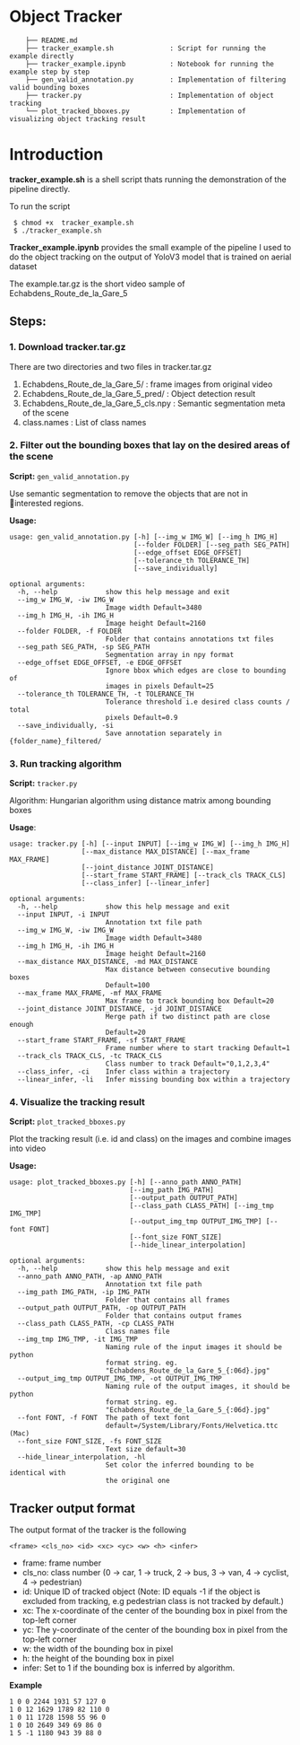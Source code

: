 # Object Tracker
```
    ├── README.md
    ├── tracker_example.sh              : Script for running the example directly
    ├── tracker_example.ipynb           : Notebook for running the example step by step 
    ├── gen_valid_annotation.py         : Implementation of filtering valid bounding boxes 
    ├── tracker.py                      : Implementation of object tracking
    └── plot_tracked_bboxes.py          : Implementation of visualizing object tracking result
```


# Introduction

**tracker_example.sh** is a shell script thats running the demonstration of the pipeline directly.

To run the script
```
 $ chmod +x  tracker_example.sh
 $ ./tracker_example.sh
```


**Tracker_example.ipynb** provides the small example of the pipeline I used to do the object tracking on the output of YoloV3 model that is trained on aerial dataset

The example.tar.gz is the short video sample of Echabdens_Route_de_la_Gare_5

## Steps:

### 1. Download tracker.tar.gz
There are two directories and two files in tracker.tar.gz
1. Echabdens_Route_de_la_Gare_5/        : frame images from original video 
2. Echabdens_Route_de_la_Gare_5_pred/   : Object detection result
3. Echabdens_Route_de_la_Gare_5_cls.npy : Semantic segmentation meta of the scene
4. class.names                          : List of class names

### 2. Filter out the bounding boxes that lay on the desired areas of the scene
**Script:** `gen_valid_annotation.py`

Use semantic segmentation to remove the objects that are not in interested regions.

**Usage:**
```
usage: gen_valid_annotation.py [-h] [--img_w IMG_W] [--img_h IMG_H]
                               [--folder FOLDER] [--seg_path SEG_PATH]
                               [--edge_offset EDGE_OFFSET]
                               [--tolerance_th TOLERANCE_TH]
                               [--save_individually]

optional arguments:
  -h, --help            show this help message and exit
  --img_w IMG_W, -iw IMG_W
                        Image width Default=3480
  --img_h IMG_H, -ih IMG_H
                        Image height Default=2160
  --folder FOLDER, -f FOLDER
                        Folder that contains annotations txt files
  --seg_path SEG_PATH, -sp SEG_PATH
                        Segmentation array in npy format
  --edge_offset EDGE_OFFSET, -e EDGE_OFFSET
                        Ignore bbox which edges are close to bounding of
                        images in pixels Default=25
  --tolerance_th TOLERANCE_TH, -t TOLERANCE_TH
                        Tolerance threshold i.e desired class counts / total
                        pixels Default=0.9
  --save_individually, -si
                        Save annotation separately in {folder_name}_filtered/
```

### 3. Run tracking algorithm
**Script:**  `tracker.py`

Algorithm: Hungarian algorithm using distance matrix among bounding boxes

**Usage**:
```
usage: tracker.py [-h] [--input INPUT] [--img_w IMG_W] [--img_h IMG_H]
                  [--max_distance MAX_DISTANCE] [--max_frame MAX_FRAME]
                  [--joint_distance JOINT_DISTANCE]
                  [--start_frame START_FRAME] [--track_cls TRACK_CLS]
                  [--class_infer] [--linear_infer]

optional arguments:
  -h, --help            show this help message and exit
  --input INPUT, -i INPUT
                        Annotation txt file path
  --img_w IMG_W, -iw IMG_W
                        Image width Default=3480
  --img_h IMG_H, -ih IMG_H
                        Image height Default=2160
  --max_distance MAX_DISTANCE, -md MAX_DISTANCE
                        Max distance between consecutive bounding boxes
                        Default=100
  --max_frame MAX_FRAME, -mf MAX_FRAME
                        Max frame to track bounding box Default=20
  --joint_distance JOINT_DISTANCE, -jd JOINT_DISTANCE
                        Merge path if two distinct path are close enough
                        Default=20
  --start_frame START_FRAME, -sf START_FRAME
                        Frame number where to start tracking Default=1
  --track_cls TRACK_CLS, -tc TRACK_CLS
                        Class number to track Default="0,1,2,3,4"
  --class_infer, -ci    Infer class within a trajectory
  --linear_infer, -li   Infer missing bounding box within a trajectory
```


### 4. Visualize the tracking result
**Script:**  `plot_tracked_bboxes.py`

Plot the tracking result (i.e. id and class) on the images and combine images into video

**Usage:**
```
usage: plot_tracked_bboxes.py [-h] [--anno_path ANNO_PATH]
                              [--img_path IMG_PATH]
                              [--output_path OUTPUT_PATH]
                              [--class_path CLASS_PATH] [--img_tmp IMG_TMP]
                              [--output_img_tmp OUTPUT_IMG_TMP] [--font FONT]
                              [--font_size FONT_SIZE]
                              [--hide_linear_interpolation]

optional arguments:
  -h, --help            show this help message and exit
  --anno_path ANNO_PATH, -ap ANNO_PATH
                        Annotation txt file path
  --img_path IMG_PATH, -ip IMG_PATH
                        Folder that contains all frames
  --output_path OUTPUT_PATH, -op OUTPUT_PATH
                        Folder that contains output frames
  --class_path CLASS_PATH, -cp CLASS_PATH
                        Class names file
  --img_tmp IMG_TMP, -it IMG_TMP
                        Naming rule of the input images it should be python
                        format string. eg.
                        "Echabdens_Route_de_la_Gare_5_{:06d}.jpg"
  --output_img_tmp OUTPUT_IMG_TMP, -ot OUTPUT_IMG_TMP
                        Naming rule of the output images, it should be python
                        format string. eg.
                        "Echabdens_Route_de_la_Gare_5_{:06d}.jpg"
  --font FONT, -f FONT  The path of text font
                        default=/System/Library/Fonts/Helvetica.ttc (Mac)
  --font_size FONT_SIZE, -fs FONT_SIZE
                        Text size default=30
  --hide_linear_interpolation, -hl
                        Set color the inferred bounding to be identical with
                        the original one
```

## Tracker output format

The output format of the tracker is the following
```
<frame> <cls_no> <id> <xc> <yc> <w> <h> <infer>
```
- frame: frame number
- cls_no: class number (0 -> car, 1 -> truck, 2 -> bus, 3 -> van, 4 -> cyclist, 4 -> pedestrian)
- id: Unique ID of tracked object (Note: ID equals -1 if the object is excluded from tracking, e.g pedestrian class is not tracked by default.)
- xc: The x-coordinate of the center of the bounding box in pixel from the top-left corner
- yc: The y-coordinate of the center of the bounding box in pixel from the top-left corner
- w: the width of the bounding box in pixel
- h: the height of the bounding box in pixel
- infer: Set to 1 if the bounding box is inferred by algorithm.


**Example**
```
1 0 0 2244 1931 57 127 0
1 0 12 1629 1789 82 110 0
1 0 11 1728 1598 55 96 0
1 0 10 2649 349 69 86 0
1 5 -1 1180 943 39 88 0
```
  





